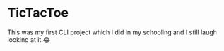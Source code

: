 # TicTacToe

This was my first CLI project which I did in my schooling and I still laugh looking at it.😂
